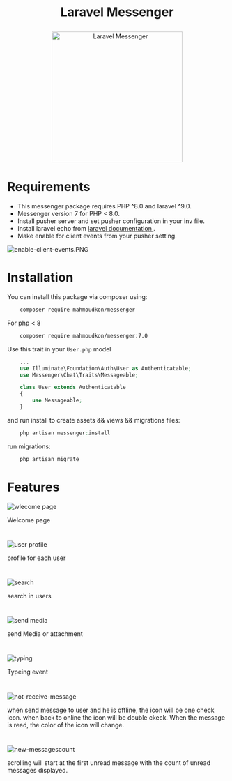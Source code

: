 # <p align="center">Laravel Messenger</p>

<p align="center">
    <img src="https://github.com/MahmoudKon/messenger/blob/master/src/assets/messenger/images/icon.png" alt="Laravel Messenger" width="300px">
</p>

##

# Requirements

- This messenger package requires PHP ^8.0 and laravel ^9.0.
- Messenger version 7 for PHP < 8.0.
- Install pusher server and set pusher configuration in your inv file.
- Install laravel echo from  <a href='https://laravel.com/docs/9.x/broadcasting#pusher-channels'> laravel documentation </a>.
- Make enable for client events from your pusher setting.

<img src='https://github.com/MahmoudKon/messenger/blob/master/imgs/enable-client-events.PNG' alt='enable-client-events.PNG'>

##

# Installation

You can install this package via composer using:

```bash
    composer require mahmoudkon/messenger
```


For php < 8

```bash
    composer require mahmoudkon/messenger:7.0
```


Use this trait in your ``User.php`` model

```php
    ...
    use Illuminate\Foundation\Auth\User as Authenticatable;
    use Messenger\Chat\Traits\Messageable;

    class User extends Authenticatable
    {
        use Messageable;
    }
```

and run install to create assets && views && migrations files:

```php
    php artisan messenger:install
```

run migrations:

```php
    php artisan migrate
```

##

# Features


<p>
    <img src="https://github.com/MahmoudKon/messenger/blob/master/imgs/wlecome-page.PNG" alt="wlecome page">
</p>

<p>Welcome page</p>

#

<p>
    <img src="https://github.com/MahmoudKon/messenger/blob/master/imgs/profile.PNG" alt="user profile">
</p>

<p>profile for each user</p>

#

<p>
    <img src="https://github.com/MahmoudKon/messenger/blob/master/imgs/search.PNG" alt="search">
</p>

<p>search in users</p>

#

<p>
    <img src="https://github.com/MahmoudKon/messenger/blob/master/imgs/send-media.PNG" alt="send media">
</p>

<p>send Media or attachment</p>

#

<p>
    <img src="https://github.com/MahmoudKon/messenger/blob/master/imgs/typing.PNG" alt="typing">
</p>

<p>Typeing event</p>

#

<p>
    <img src="https://github.com/MahmoudKon/messenger/blob/master/imgs/not-receive-message.PNG" alt="not-receive-message">
</p>

<p>
when send message to user and he is offline, the icon will be one check icon.
when back to online the icon will be double ckeck.
When the message is read, the color of the icon will change.
</p>

#

<p>
    <img src="https://github.com/MahmoudKon/messenger/blob/master/imgs/new-message-count.PNG" alt="new-messagescount">
</p>

<p>scrolling will start at the first unread message with the count of unread messages displayed.</p>
